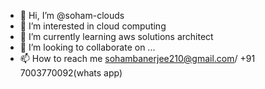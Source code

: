 - 👋 Hi, I’m @soham-clouds
- 👀 I’m interested in cloud computing
- 🌱 I’m currently learning aws solutions architect
- 💞️ I’m looking to collaborate on ...
- 📫 How to reach me sohambanerjee210@gmail.com/ +91 7003770092(whats app)

<!---
soham-clouds/soham-clouds is a ✨ special ✨ repository because its `README.md` (this file) appears on your GitHub profile.
You can click the Preview link to take a look at your changes.
--->

